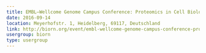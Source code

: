 ```yaml
---
title: EMBL–Wellcome Genome Campus Conference: Proteomics in Cell Biology and Disease Mechanisms
date: 2016-09-14
location: Meyerhofstr. 1, Heidelberg, 69117, Deutschland
link: http://biorn.org/event/embl-wellcome-genome-campus-conference-proteomics-in-cell-biology-and-disease-mechanisms/
usergroup: biorn
type: usergroup
---
```

